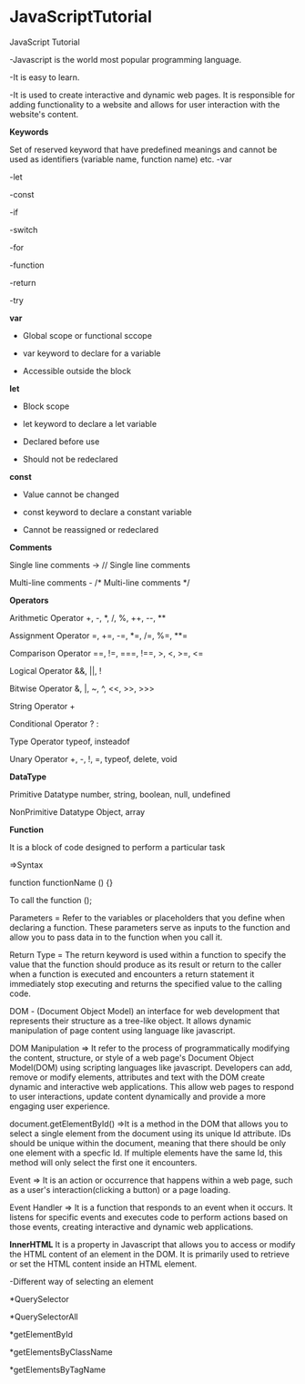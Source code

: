 # JavaScriptTutorial
JavaScript Tutorial

-Javascript is the world most popular programming language.

-It is easy to learn.
    
-It is used to create interactive and dynamic web pages. It is responsible for adding functionality to a website and allows for user interaction with the website's content.

**Keywords**

Set of reserved keyword that have predefined meanings and cannot be used as identifiers (variable name, function name) etc.
-var
      
-let
      
-const
      
-if
      
-switch
      
-for 
      
-function
      
-return
      
-try

**var**
  
- Global scope or functional sccope

- var keyword to declare for a variable
    
- Accessible outside the block
 
**let**  
    
- Block scope

- let keyword to declare a let variable
    
- Declared before use
    
- Should not be redeclared

**const**

- Value cannot be changed
    
- const keyword to declare a constant variable
    
- Cannot be reassigned or redeclared

**Comments**    

Single line comments -> // Single line comments

Multi-line comments - /*
                            Multi-line comments
                      */

**Operators**

Arithmetic Operator      +, -, *, /, %, ++, --, **

Assignment Operator      =, +=, -=, *=, /=, %=, **=

Comparison Operator      ==, !=, ===, !==, >, <, >=, <=

Logical Operator         &&, ||, !

Bitwise Operator         &, |, ~, ^, <<, >>, >>>

String Operator          +

Conditional Operator     ? :

Type Operator            typeof, insteadof

Unary Operator           +, -, !, =, typeof, delete, void 

**DataType**

Primitive Datatype       number, string, boolean, null, undefined

NonPrimitive Datatype    Object, array

**Function**

It is a block of code designed to perform a particular task

=>Syntax

function functionName () {}

To call the function   <function name>();

Parameters = Refer to the variables or placeholders that you define when declaring a function. These parameters serve as inputs to the function and allow you to pass data in to the function when you call it.

Return Type = The return keyword is used within a function to specify the value that the function should produce as its result or return to the caller when a function is executed and encounters a return statement
              it immediately stop executing and returns the specified value to the calling code.

DOM - (Document Object Model) an interface for web development that represents their structure as a tree-like object. It allows dynamic manipulation of page content using language like javascript.    

DOM Manipulation => It refer to the process of programmatically modifying the content, structure, or style of a web page's Document Object Model(DOM) using scripting languages like javascript. Developers can add, remove or modify elements, attributes and text with the DOM create dynamic and interactive web applications. This allow web pages to respond to user interactions, update content dynamically and provide a more engaging user experience.

document.getElementById() =>It is a method in the DOM that allows you to select a single element from the document using its unique Id attribute. IDs should be unique within the document, meaning that there should be only one element with a specfic Id. If multiple elements have the same Id, this method will only select the first one it encounters.

Event => It is an action or occurrence that happens within a web page, such as a user's interaction(clicking a button) or a page loading.

Event Handler => It is a function that responds to an event when it occurs. It listens for specific events and executes code to perform actions based on those events, creating interactive and dynamic web applications.

**InnerHTML**
    It is a property in Javascript that allows you to access or modify the HTML content of an element in the DOM. It is primarily used to retrieve or set the HTML content inside an HTML element.

-Different way of selecting an element

*QuerySelector
    
*QuerySelectorAll
    
*getElementById
    
*getElementsByClassName
    
*getElementsByTagName
